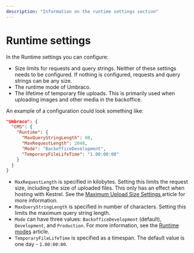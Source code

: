 ```yaml
---
description: "Information on the runtime settings section"
---
```


# Runtime settings

In the Runtime settings you can configure:

- Size limits for requests and query strings. Neither of these settings needs to be configured. If nothing is configured, requests and query strings can be any size.
- The runtime mode of Umbraco.
- The lifetime of temporary file uploads. This is primarily used when uploading images and other media in the backoffice.

An example of a configuration could look something like:

```json
"Umbraco": {
  "CMS": {
    "Runtime": {
      "MaxQueryStringLength": 90,
      "MaxRequestLength": 2048,
      "Mode": "BackofficeDevelopment",
      "TemporaryFileLifeTime": "1.00:00:00"
    }
  }
}
```

- `MaxRequestLength` is specified in kilobytes. Setting this limits the request size, including the size of uploaded files. This only has an effect when hosting with Kestrel. See the [Maximum Upload Size Settings
](./maximumuploadsizesettings.md) article for more information.
- `MaxQueryStringLength` is specified in number of characters. Setting this limits the maximum query string length.
- `Mode` can have three values: `BackofficeDevelopment` (default), `Development`, and `Production`. For more information, see the [Runtime modes](../../fundamentals/setup/server-setup/runtime-modes.md) article.
- `TemporaryFileLifeTime` is specified as a timespan. The default value is one day - `1.00:00:00`.
